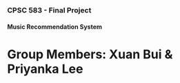 ### CPSC 583 - Final Project <br>
#### Music Recommendation System <br>
# Group Members: Xuan Bui & Priyanka Lee <br>
